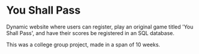# You Shall Pass
Dynamic website where users can register, play an original game titled 'You Shall Pass', and have their scores be registered in an SQL database.

This was a college group project, made in a span of 10 weeks.
